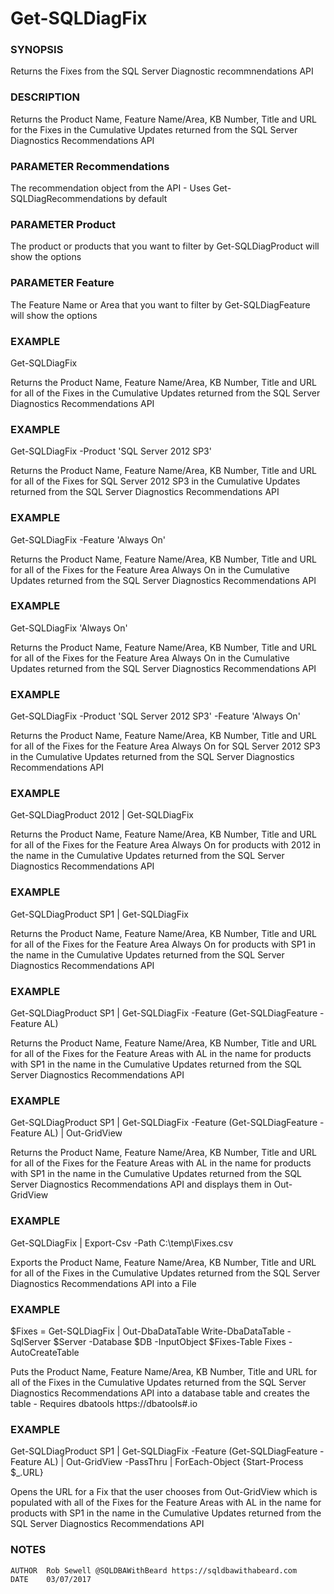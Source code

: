 # Get-SQLDiagFix 

### SYNOPSIS
Returns the Fixes from the SQL Server Diagnostic recommnendations API 

### DESCRIPTION
Returns the Product Name, Feature Name/Area, KB Number, Title and URL for the
Fixes in the Cumulative Updates returned from the SQL Server Diagnostics Recommendations API

### PARAMETER Recommendations
The recommendation object from the API - Uses Get-SQLDiagRecommendations by default

### PARAMETER Product
The product or products that you want to filter by Get-SQLDiagProduct will show the options

### PARAMETER Feature
The Feature Name or Area that you want to filter by Get-SQLDiagFeature will show the options

### EXAMPLE
Get-SQLDiagFix

Returns the Product Name, Feature Name/Area, KB Number, Title and URL for all of the
Fixes in the Cumulative Updates returned from the SQL Server Diagnostics Recommendations API

### EXAMPLE
Get-SQLDiagFix -Product 'SQL Server 2012 SP3'

Returns the Product Name, Feature Name/Area, KB Number, Title and URL for all of the Fixes for 
SQL Server 2012 SP3 in the Cumulative Updates returned from the SQL Server Diagnostics Recommendations API

### EXAMPLE
Get-SQLDiagFix -Feature 'Always On'

Returns the Product Name, Feature Name/Area, KB Number, Title and URL for all of the Fixes for the
Feature Area Always On in the Cumulative Updates returned from the SQL Server Diagnostics Recommendations API

### EXAMPLE
Get-SQLDiagFix 'Always On'

Returns the Product Name, Feature Name/Area, KB Number, Title and URL for all of the Fixes for the
Feature Area Always On in the Cumulative Updates returned from the SQL Server Diagnostics Recommendations API

### EXAMPLE
Get-SQLDiagFix -Product 'SQL Server 2012 SP3' -Feature 'Always On'

Returns the Product Name, Feature Name/Area, KB Number, Title and URL for all of the Fixes for the
Feature Area Always On for SQL Server 2012 SP3 in the Cumulative Updates returned from the SQL Server 
Diagnostics Recommendations API

### EXAMPLE
Get-SQLDiagProduct 2012 | Get-SQLDiagFix 

Returns the Product Name, Feature Name/Area, KB Number, Title and URL for all of the Fixes for the
Feature Area Always On for products with 2012 in the name in the Cumulative Updates returned from 
the SQL Server Diagnostics Recommendations API

### EXAMPLE
Get-SQLDiagProduct SP1 | Get-SQLDiagFix 

Returns the Product Name, Feature Name/Area, KB Number, Title and URL for all of the Fixes for the
Feature Area Always On for products with SP1 in the name in the Cumulative Updates returned from 
the SQL Server Diagnostics Recommendations API

### EXAMPLE
Get-SQLDiagProduct SP1 | Get-SQLDiagFix -Feature (Get-SQLDiagFeature -Feature AL)

Returns the Product Name, Feature Name/Area, KB Number, Title and URL for all of the Fixes for the
Feature Areas with AL in the name for products with SP1 in the name in the Cumulative Updates returned
from the SQL Server Diagnostics Recommendations API

### EXAMPLE
Get-SQLDiagProduct SP1 | Get-SQLDiagFix -Feature (Get-SQLDiagFeature -Feature AL) | Out-GridView

Returns the Product Name, Feature Name/Area, KB Number, Title and URL for all of the Fixes for the
Feature Areas with AL in the name for products with SP1 in the name in the Cumulative Updates returned
from the SQL Server Diagnostics Recommendations API and displays them in Out-GridView

### EXAMPLE
Get-SQLDiagFix | Export-Csv -Path C:\temp\Fixes.csv

Exports the Product Name, Feature Name/Area, KB Number, Title and URL for all of the Fixes in the 
Cumulative Updates returned from the SQL Server Diagnostics Recommendations API into a File

### EXAMPLE
$Fixes =  Get-SQLDiagFix | Out-DbaDataTable
Write-DbaDataTable -SqlServer $Server -Database $DB -InputObject $Fixes-Table Fixes -AutoCreateTable

Puts the Product Name, Feature Name/Area, KB Number, Title and URL for all of the Fixes in the 
Cumulative Updates returned from the SQL Server Diagnostics Recommendations API into a 
database table and creates the table - Requires dbatools https://dbatools#.io

### EXAMPLE
Get-SQLDiagProduct SP1 | Get-SQLDiagFix -Feature (Get-SQLDiagFeature -Feature AL) | Out-GridView -PassThru | ForEach-Object {Start-Process $_.URL}

Opens the URL for a Fix that the user chooses from Out-GridView which is populated with all of the Fixes for the
Feature Areas with AL in the name for products with SP1 in the name in the Cumulative Updates returned
from the SQL Server Diagnostics Recommendations API 

### NOTES
    AUTHOR  Rob Sewell @SQLDBAWithBeard https://sqldbawithabeard.com
    DATE    03/07/2017